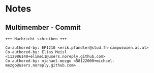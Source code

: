 # Notes

## Multimember - Commit

```TXT
+++ Nachricht schreiben +++

Co-authored-by: EP1210 <erik.pfandler@stud.fh-campuswien.ac.at>
Co-authored-by: Elias Meisl <112986140+elimei1@users.noreply.github.com>
Co-authored-by: michael-mezgo <58122000+michael-mezgo@users.noreply.github.com>
```
